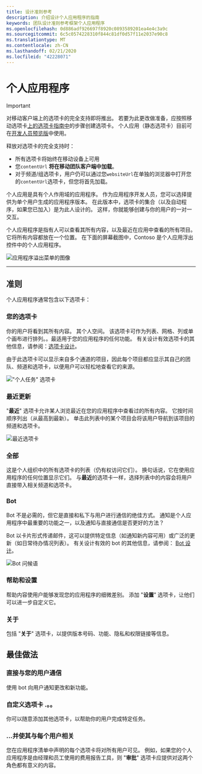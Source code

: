 ```yaml
---
title: 设计准则参考
description: 介绍设计个人应用程序的指南
keywords: 团队设计准则参考框架个人应用程序
ms.openlocfilehash: 0d886adf926697f8920c0893589201ea4e4c3a9c
ms.sourcegitcommit: 6c5c0574228310f844c81df0d57f11e2037e90c8
ms.translationtype: MT
ms.contentlocale: zh-CN
ms.lasthandoff: 02/21/2020
ms.locfileid: "42228071"
---
```

# <a name="personal-apps"></a>个人应用程序

> [!Important]
> 对移动客户端上的选项卡的完全支持即将推出。 若要为此更改做准备，应按照移动选项卡[上的选项卡指南中](~/tabs/design/tabs-mobile.md)的步骤创建选项卡。 个人应用（静态选项卡）目前可在[开发人员预览版](~/resources/dev-preview/developer-preview-intro.md)中使用。
>
> 释放对选项卡的完全支持时：
>
> * 所有选项卡将始终在移动设备上可用
> * 您`contentUrl` **将在移动团队客户端中加载**。
> * 对于频道/组选项卡，用户仍可以通过您`websiteUrl`在单独的浏览器中打开您的`contentUrl`选项卡，但您将首先加载。

个人应用是具有个人作用域的应用程序。 作为应用程序开发人员，您可以选择提供为单个用户生成的应用程序版本。 在此版本中，选项卡的集合（以及自动程序，如果您已加入）是为此人设计的。 这样，你就能够创建与你的用户的一对一交互。

个人应用程序是指有人可以查看其所有内容，以及最近在应用中查看的所有项目。 它将所有内容都放在一个位置。 在下面的屏幕截图中，Contoso 是个人应用浮出控件中的个人应用程序。

![应用程序溢出菜单的图像](~/assets/images/Personal-apps-App-flyout.png)

---

## <a name="guidelines"></a>准则

个人应用程序通常包含以下选项卡：

### <a name="your-tab"></a>您的选项卡

你的用户将看到其所有内容。 其个人空间。 该选项卡可作为列表、网格、列或单个画布进行排列。。最适用于您的应用程序的任何功能。 有关设计有效选项卡的其他信息，请参阅：[选项卡设计](../../tabs/design/tabs.md)。

由于此选项卡可以显示来自多个通道的项目，因此每个项目都应显示其自己的团队、频道和选项卡，以便用户可以轻松地查看它的来源。

!["个人任务" 选项卡](~/assets/images/Personal-apps-MY-tab.png)

### <a name="recent"></a>最近更新

"**最近**" 选项卡允许某人浏览最近在您的应用程序中查看过的所有内容。 它按时间顺序列出（从最高到最新）。 单击此列表中的某个项目会将该用户导航到该项目的频道和选项卡。

![最近选项卡](~/assets/images/Personal-apps-Recent-tab.png)

### <a name="all"></a>全部

这是个人组织中的所有选项卡的列表（仍有权访问它们）。 换句话说，它在使用应用程序的任何位置显示它们。 与**最近**的选项卡一样，选择列表中的内容会将用户直接带入相关频道和选项卡。

### <a name="bot"></a>Bot

Bot 不是必需的，但它是直接和私下与用户进行通信的绝佳方式。 通知是个人应用程序中最重要的功能之一，以及通知与直接通信是否更好的方法？

Bot 以卡片形式传递邮件，这可以提供特定信息（如通知新内容可用）或广泛的更新（如日常待办情况列表）。 有关设计有效的 bot 的其他信息，请参阅： [Bot 设计](../../bots/design/bots.md)。

![Bot 问候语](~/assets/images/Personal-apps-Bot.png)

### <a name="help-and-settings"></a>帮助和设置

帮助内容使用户能够发现您的应用程序的细微差别。 添加 "**设置**" 选项卡，让他们可以进一步自定义它。

### <a name="about"></a>关于

包括 "**关于**" 选项卡，以提供版本号码、功能、隐私和权限链接等信息。

## <a name="best-practices"></a>最佳做法

### <a name="communicate-directly-with-your-users"></a>直接与您的用户通信

使用 bot 向用户通知更改和新功能。

### <a name="customize-your-tabs"></a>自定义选项卡 .。。

你可以随意添加其他选项卡，以帮助你的用户完成特定任务。

### <a name="and-make-them-relevant-to-every-user"></a>...并使其与每个用户相关

您在应用程序清单中声明的每个选项卡将对所有用户可见。 例如，如果您的个人应用程序是由经理和员工使用的费用报告工具，则 "**审批**" 选项卡应提供对这两个角色都有意义的内容。
